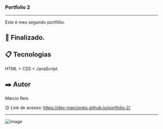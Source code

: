 ### Portfolio 2

---

Este é meu segundo portfólio.

## 🚀 Finalizado.

## 📋 Tecnologias
HTML + CSS + JavaScript

## ✒️ Autor
Márcio Reis

😊 Link de acesso: https://dev-marcioreis.github.io/portfolio-2/

---
![image](https://user-images.githubusercontent.com/122680054/212900033-13f663aa-ecf0-4530-9d87-3377b01d54a3.png)
